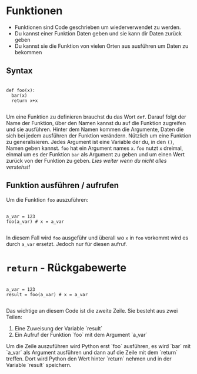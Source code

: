 # Funktionen
* Funktionen sind Code geschrieben um wiederverwendet zu werden.
* Du kannst einer Funktion Daten geben und sie kann dir Daten zurück geben
* Du kannst sie die Funktion von vielen Orten aus ausführen um Daten zu bekommen

## Syntax
<pre>
  <code class="python-lang">
def foo(x):
  bar(x)
  return x+x
  </code>
</pre>
Um eine Funktion zu definieren brauchst du das
Wort `def`.
Darauf folgt der Name der Funktion,
über den Namen kannst du auf die
Funktion zugreifen und sie ausführen.
Hinter dem Namen kommen die Argumente,
Daten die sich bei jedem ausführen
der Funktion verändern. Nützlich um
eine Funktion zu generalisieren.
Jedes Argument ist eine Variable der du,
in den `()`, Namen geben kannst.
`foo` hat ein Argument names `x`.
`foo` nutzt `x` dreimal, einmal um
es der Funktion `bar` als Argument
zu geben und um einen Wert zurück von der Funktion
zu geben.
*Lies weiter wenn du nicht alles verstehst!*

## Funktion ausführen / aufrufen
Um die Funktion `foo` auszuführen:
<pre>
  <code class="python-lang">
a_var = 123
foo(a_var) # x = a_var
  </code>
</pre>
In diesem Fall wird `foo` ausgeführ
und überall wo `x` in `foo` vorkommt
wird es durch `a_var` ersetzt. Jedoch
nur für diesen aufruf.

# `return` - Rückgabewerte
<pre>
  <code class="python_lang">
a_var = 123
result = foo(a_var) # x = a_var
  </code>
</pre>
Das wichtige an diesem Code ist
die zweite Zeile.
Sie besteht aus zwei Teilen:
<ol>
  <li>Eine Zuweisung der Variable `result`</li>
  <li>Ein Aufruf der Funktion `foo` mit dem Argument `a_var`</li>
</ol>
Um die Zeile auszuführen wird Python erst `foo` ausführen,
es wird `bar` mit `a_var` als Argument ausführen und
dann auf die Zeile mit dem `return` treffen.
Dort wird Python den Wert hinter `return` nehmen
und in der Variable `result` speichern.
